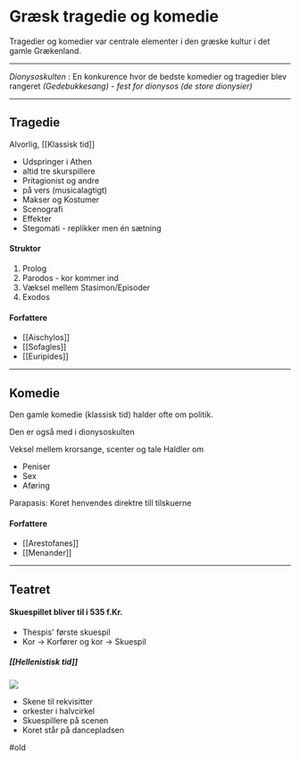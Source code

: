 # Græsk tragedie og komedie
Tragedier og komedier var centrale elementer i den græske kultur i det gamle Grækenland.

---

*Dionysoskulten* : En konkurence hvor de bedste komedier og tragedier blev rangeret
*(Gedebukkesang) - fest for dionysos (de store dionysier)*

---

## Tragedie
Alvorlig, [[Klassisk tid]]


- Udspringer i Athen
 - altid tre skurspillere
 - Pritagionist og andre
 - på vers (musicalagtigt)
 - Makser og Kostumer
 - Scenografi
 - Effekter
 - Stegomati - replikker men én sætning



 #### Struktor
 1. Prolog
 2. Parodos - kor kommer ind
 3. Væksel mellem Stasimon/Episoder
 4. Exodos


#### Forfattere
- [[Aischylos]]
- [[Sofagles]]
- [[Euripides]]


---

## Komedie
Den gamle komedie (klassisk tid) halder ofte om politik.

Den er også med i dionysoskulten

Veksel mellem krorsange, scenter og tale
Haldler om
- Peniser
- Sex
- Aføring

Parapasis: Koret henvendes direktre till tilskuerne

#### Forfattere
- [[Arestofanes]]
- [[Menander]]

---

## Teatret

#### Skuespillet bliver til i 535 f.Kr.
- Thespis' første skuespil
- Kor $\rightarrow$  Korfører og kor $\rightarrow$ Skuespil




##### [[Hellenistisk tid]]
![](http://klassisk.ribekatedralskole.dk/steder/epidauros/orchestraparti.jpg)
- Skene til rekvisitter
- orkester i halvcirkel
- Skuespillere på scenen
- Koret står på dancepladsen


#old




